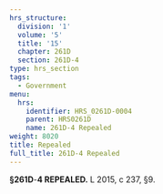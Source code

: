 ```yaml
---
hrs_structure:
  division: '1'
  volume: '5'
  title: '15'
  chapter: 261D
  section: 261D-4
type: hrs_section
tags:
  - Government
menu:
  hrs:
    identifier: HRS_0261D-0004
    parent: HRS0261D
    name: 261D-4 Repealed
weight: 8020
title: Repealed
full_title: 261D-4 Repealed
---
```

**§261D**-**4 REPEALED.** L 2015, c 237, §9.